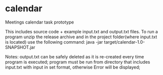 # calendar
Meetings calendar task prototype

This includes source code + example input.txt and output.txt files.
To run a program unzip the release archive and in the project folder(where input.txt is located) use the following command: 
   java -jar target/calendar-1.0-SNAPSHOT.jar 
   
Notes:
output.txt can be safely deleted as it is re-created every time program is executed;
program must be run from directory that includes input.txt with input in set format, otherwise Error will be displayed;
